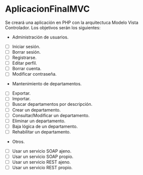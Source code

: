 # AplicacionFinalMVC
Se creará una aplicación en PHP con la arquitectuca Modelo Vista Controlador. Los objetivos serán los siguientes:
* Administración de usuarios.
- [ ] Iniciar sesión.
- [ ] Borrar sesión.
- [ ] Registrarse.
- [ ] Editar perfil.
- [ ] Borrar cuenta.
- [ ] Modificar contraseña.
* Mantenimiento de departamentos.
- [ ] Exportar.
- [ ] Importar.
- [ ] Buscar departamentos por descripción.
- [ ] Crear un departamento.
- [ ] Consultar/Modificar un departamento.
- [ ] Eliminar un departamento.
- [ ] Baja lógica de un departamento.
- [ ] Rehabilitar un departamento.
* Otros.
- [ ] Usar un servicio SOAP ajeno.
- [ ] Usar un servicio SOAP propio.
- [ ] Usar un servicio REST ajeno.
- [ ] Usar un servicio REST propio.
